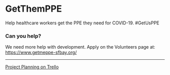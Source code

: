 # GetThemPPE
Help healthcare workers get the PPE they need for COVID-19. #GetUsPPE

### Can you help?
We need more help with development. Apply on the Volunteers page at:
https://www.getmeppe-sfbay.org/

--- 

[Project Planning on Trello](https://trello.com/b/oW1EvNbO/ppe-distributor)

